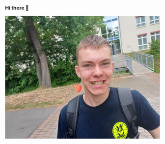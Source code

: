 ### Hi there 👋
<img src="images/Rose.jpg" alt="Logo" width="600" height="400">



<!--!
**toxic-jannick/toxic-jannick** is a ✨ _special_ ✨ repository because its `README.md` (this file) appears on your GitHub profile.

Here are some ideas to get you started:

- 🔭 I’m currently working on ...
- 🌱 I’m currently learning ...
- 👯 I’m looking to collaborate on ...
- 🤔 I’m looking for help with ...
- 💬 Ask me about ...
- 📫 How to reach me: ...
- 😄 Pronouns: ...!

- ⚡ Fun fact: ...
-->
